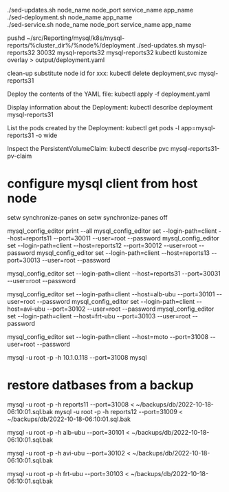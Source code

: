 ./sed-updates.sh node_name node_port service_name app_name    
./sed-deployment.sh node_name app_name  
./sed-service.sh node_name node_port service_name app_name 

pushd ~/src/Reporting/mysql/k8s/mysql-reports/%cluster_dir%/%node%/deployment
./sed-updates.sh mysql-reports32 30032 mysql-reports32 mysql-reports32
kubectl kustomize overlay > output/deployment.yaml

clean-up
substitute node id for xxx:
kubectl delete deployment,svc mysql-reports31
<!-- kubectl delete pvc mysql-reports31-pv-claim
kubectl delete pv mysql-reports31-pv-volume -->


Deploy the contents of the YAML file:
kubectl apply -f deployment.yaml

Display information about the Deployment:
kubectl describe deployment mysql-reports31

List the pods created by the Deployment:
kubectl get pods -l app=mysql-reports31 -o wide

Inspect the PersistentVolumeClaim:
kubectl describe pvc mysql-reports31-pv-claim

# configure mysql client from host node
setw synchronize-panes on
setw synchronize-panes off

mysql_config_editor print --all
mysql_config_editor set --login-path=client --host=reports11 --port=30011 --user=root --password 
mysql_config_editor set --login-path=client --host=reports12 --port=30012 --user=root --password 
mysql_config_editor set --login-path=client --host=reports13 --port=30013 --user=root --password 

mysql_config_editor set --login-path=client --host=reports31 --port=30031 --user=root --password 


mysql_config_editor set --login-path=client --host=alb-ubu --port=30101 --user=root --password 
mysql_config_editor set --login-path=client --host=avi-ubu --port=30102 --user=root --password 
mysql_config_editor set --login-path=client --host=frt-ubu --port=30103 --user=root --password 

mysql_config_editor set --login-path=client --host=moto --port=31008 --user=root --password 

mysql -u root -p -h 10.1.0.118 --port=31008
mysql

# restore datbases from a backup
mysql -u root -p -h reports11 --port=31008 < ~/backups/db/2022-10-18-06:10:01.sql.bak
mysql -u root -p -h reports12 --port=31009 < ~/backups/db/2022-10-18-06:10:01.sql.bak

mysql -u root -p -h alb-ubu --port=30101 < ~/backups/db/2022-10-18-06:10:01.sql.bak

mysql -u root -p -h avi-ubu --port=30102 < ~/backups/db/2022-10-18-06:10:01.sql.bak

mysql -u root -p -h frt-ubu --port=30103 < ~/backups/db/2022-10-18-06:10:01.sql.bak

